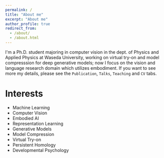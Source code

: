 ```yaml
---
permalink: /
title: "About me"
excerpt: "About me"
author_profile: true
redirect_from:
  - /about/
  - /about.html
---
```


I'm a Ph.D. student majoring in computer vision in the dept. of Physics and Applied Physics at Waseda University, working on virtual try-on and model compresssion for deep generative models;
now I focus on the vision and language research domain which utilizes embodiment.
If you want to see more my details, please see the `Publication`, `Talks`, `Teaching` and `CV` tabs.

Interests
=======
* Machine Learning
* Computer Vision
* Embodied AI
* Representation Learning
* Generative Models
* Model Compression
* Virtual Try-on
* Persistent Homology
* Developmental Psychology